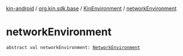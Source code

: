 [kin-android](../../index.md) / [org.kin.sdk.base](../index.md) / [KinEnvironment](index.md) / [networkEnvironment](./network-environment.md)

# networkEnvironment

`abstract val networkEnvironment: `[`NetworkEnvironment`](../../org.kin.sdk.base.stellar.models/-network-environment/index.md)